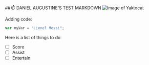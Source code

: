 ##📫 DANIEL AUGUSTINE'S TEST MARKDOWN
![Image of Yaktocat](https://imgs.search.brave.com/7Q_b7Y6AIHltwsCF5_OBrAgJRt-Nbhcu3Jc1Ji9oz2U/rs:fit:860:0:0/g:ce/aHR0cHM6Ly93d3cu/dXNhdG9kYXkuY29t/L2djZG4vYXV0aG9y/aW5nL2F1dGhvcmlu/Zy1pbWFnZXMvMjAy/My8wOC8yMi9VU0FU/LzcwNjUxMzI0MDA3/LXVzYXRzaS0yMTA4/MzE5OS5qcGc_d2lk/dGg9NjYwJmhlaWdo/dD00NDAmZml0PWNy/b3AmZm9ybWF0PXBq/cGcmYXV0bz13ZWJw)

Adding code:
``` javascript
var myVar = "Lionel Messi";
```
Here is a list of things to do:
- [ ] Score
- [ ] Assist
- [ ] Entertain
